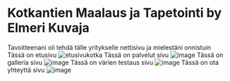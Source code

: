 # Kotkantien Maalaus ja Tapetointi by Elmeri Kuvaja
Tavoitteenani oli tehdä tälle yritykselle nettisivu ja mielestäni onnistuin
Tässä on etusivu
![etusivukotka](https://github.com/user-attachments/assets/b2fb20b5-7c64-4080-bf81-5ce544c56710)
Tässä on palvelut sivu
![image](https://github.com/user-attachments/assets/6ae84727-3fab-443c-90a5-31380d83a5d3)
Tässä on galleria sivu
![image](https://github.com/user-attachments/assets/acddba20-059c-4b67-a7a8-73487b8d71ff)
Tässä on värien testaus sivu
![image](https://github.com/user-attachments/assets/94354311-f900-4aef-9a58-f44f536f7a93)
Tässä on ota yhteyttä sivu
![image](https://github.com/user-attachments/assets/501ecc69-d131-4b53-93c0-9c002018e26b)

